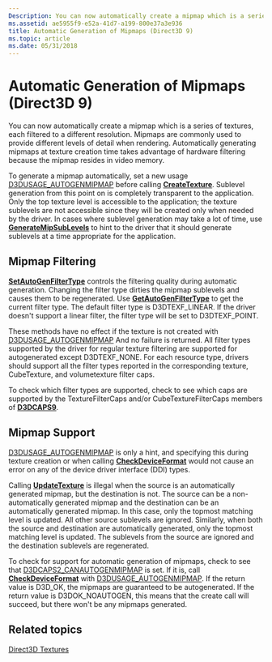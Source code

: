 ```yaml
---
Description: You can now automatically create a mipmap which is a series of textures, each filtered to a different resolution.
ms.assetid: ae5955f9-e52a-41d7-a199-800e37a3e936
title: Automatic Generation of Mipmaps (Direct3D 9)
ms.topic: article
ms.date: 05/31/2018
---
```


# Automatic Generation of Mipmaps (Direct3D 9)

You can now automatically create a mipmap which is a series of textures, each filtered to a different resolution. Mipmaps are commonly used to provide different levels of detail when rendering. Automatically generating mipmaps at texture creation time takes advantage of hardware filtering because the mipmap resides in video memory.

To generate a mipmap automatically, set a new usage [D3DUSAGE\_AUTOGENMIPMAP](d3dusage.md) before calling [**CreateTexture**](/windows/desktop/api). Sublevel generation from this point on is completely transparent to the application. Only the top texture level is accessible to the application; the texture sublevels are not accessible since they will be created only when needed by the driver. In cases where sublevel generation may take a lot of time, use [**GenerateMipSubLevels**](/windows/win32/api/d3d9helper/nf-d3d9helper-idirect3dbasetexture9-generatemipsublevels) to hint to the driver that it should generate sublevels at a time appropriate for the application.

## Mipmap Filtering

[**SetAutoGenFilterType**](/windows/desktop/api) controls the filtering quality during automatic generation. Changing the filter type dirties the mipmap sublevels and causes them to be regenerated. Use [**GetAutoGenFilterType**](/windows/win32/api/d3d9helper/nf-d3d9helper-idirect3dbasetexture9-getautogenfiltertype) to get the current filter type. The default filter type is D3DTEXF\_LINEAR. If the driver doesn't support a linear filter, the filter type will be set to D3DTEXF\_POINT.

These methods have no effect if the texture is not created with [D3DUSAGE\_AUTOGENMIPMAP](d3dusage.md) And no failure is returned. All filter types supported by the driver for regular texture filtering are supported for autogenerated except D3DTEXF\_NONE. For each resource type, drivers should support all the filter types reported in the corresponding texture, CubeTexture, and volumetexture filter caps.

To check which filter types are supported, check to see which caps are supported by the TextureFilterCaps and/or CubeTextureFilterCaps members of [**D3DCAPS9**](/windows/desktop/api/D3D9Caps/ns-d3d9caps-d3dcaps9).

## Mipmap Support

[D3DUSAGE\_AUTOGENMIPMAP](d3dusage.md) is only a hint, and specifying this during texture creation or when calling [**CheckDeviceFormat**](/windows/win32/api/d3d9/nf-d3d9-idirect3d9-checkdeviceformat) would not cause an error on any of the device driver interface (DDI) types.

Calling [**UpdateTexture**](/windows/win32/api/d3d9helper/nf-d3d9helper-idirect3ddevice9-updatetexture) is illegal when the source is an automatically generated mipmap, but the destination is not. The source can be a non-automatically generated mipmap and the destination can be an automatically generated mipmap. In this case, only the topmost matching level is updated. All other source sublevels are ignored. Similarly, when both the source and destination are automatically generated, only the topmost matching level is updated. The sublevels from the source are ignored and the destination sublevels are regenerated.

To check for support for automatic generation of mipmaps, check to see that [D3DCAPS2\_CANAUTOGENMIPMAP](d3dcaps2.md) is set. If it is, call [**CheckDeviceFormat**](/windows/win32/api/d3d9/nf-d3d9-idirect3d9-checkdeviceformat) with [D3DUSAGE\_AUTOGENMIPMAP](d3dusage.md). If the return value is D3D\_OK, the mipmaps are guaranteed to be autogenerated. If the return value is D3DOK\_NOAUTOGEN, this means that the create call will succeed, but there won't be any mipmaps generated.

## Related topics

<dl> <dt>

[Direct3D Textures](direct3d-textures.md)
</dt> </dl>

 

 